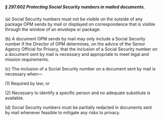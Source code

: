 ##### § 297.602 Protecting Social Security numbers in mailed documents. #####

(a) Social Security numbers must not be visible on the outside of any package OPM sends by mail or displayed on correspondence that is visible through the window of an envelope or package.

(b) A document OPM sends by mail may only include a Social Security number if the Director of OPM determines, on the advice of the Senior Agency Official for Privacy, that the inclusion of a Social Security number on a document sent by mail is necessary and appropriate to meet legal and mission requirements.

(c) The inclusion of a Social Security number on a document sent by mail is necessary when—

(1) Required by law; or

(2) Necessary to identify a specific person and no adequate substitute is available.

(d) Social Security numbers must be partially redacted in documents sent by mail whenever feasible to mitigate any risks to privacy.